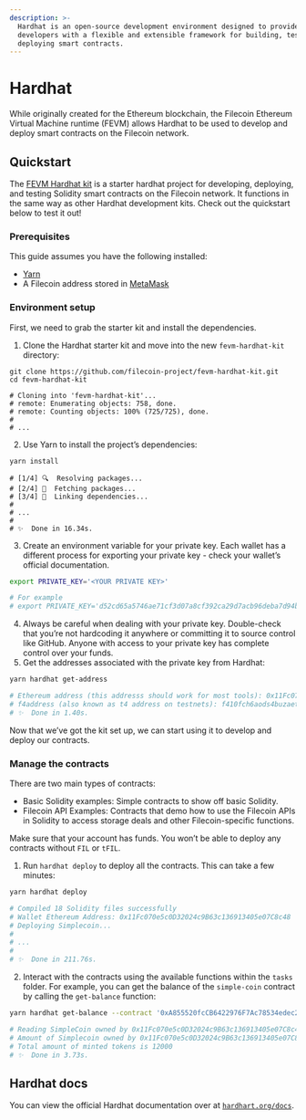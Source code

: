 ```yaml
---
description: >-
  Hardhat is an open-source development environment designed to provide
  developers with a flexible and extensible framework for building, testing, and
  deploying smart contracts.
---
```


# Hardhat

While originally created for the Ethereum blockchain, the Filecoin Ethereum Virtual Machine runtime (FEVM) allows Hardhat to be used to develop and deploy smart contracts on the Filecoin network.

## Quickstart

The [FEVM Hardhat kit](https://github.com/filecoin-project/FEVM-Hardhat-Kit) is a starter hardhat project for developing, deploying, and testing Solidity smart contracts on the Filecoin network. It functions in the same way as other Hardhat development kits. Check out the quickstart below to test it out!

### Prerequisites

This guide assumes you have the following installed:

* [Yarn](https://yarnpkg.com/)
* A Filecoin address stored in [MetaMask](../../basics/assets/metamask-setup.md)

### Environment setup

First, we need to grab the starter kit and install the dependencies.

1. Clone the Hardhat starter kit and move into the new `fevm-hardhat-kit` directory:

```
git clone https://github.com/filecoin-project/fevm-hardhat-kit.git
cd fevm-hardhat-kit

# Cloning into 'fevm-hardhat-kit'...
# remote: Enumerating objects: 758, done.
# remote: Counting objects: 100% (725/725), done.
#
# ...
```

2. Use Yarn to install the project’s dependencies:

```
yarn install

# [1/4] 🔍  Resolving packages...
# [2/4] 🚚  Fetching packages...
# [3/4] 🔗  Linking dependencies...
#
# ...
#
# ✨  Done in 16.34s.
```

3. Create an environment variable for your private key. Each wallet has a different process for exporting your private key - check your wallet’s official documentation.

```sh
export PRIVATE_KEY='<YOUR PRIVATE KEY>'

# For example
# export PRIVATE_KEY='d52cd65a5746ae71cf3d07a8cf392ca29d7acb96deba7d94b19a9cf3c9f63022'
```

4. Always be careful when dealing with your private key. Double-check that you’re not hardcoding it anywhere or committing it to source control like GitHub. Anyone with access to your private key has complete control over your funds.
5. Get the addresses associated with the private key from Hardhat:

```sh
yarn hardhat get-address

# Ethereum address (this addresss should work for most tools): 0x11Fc070e5c0D32024c9B63c136913405e07C8c48
# f4address (also known as t4 address on testnets): f410fch6aods4buzaete3mpatnejuaxqhzdci3j67vyi
# ✨  Done in 1.40s.
```

Now that we’ve got the kit set up, we can start using it to develop and deploy our contracts.

### Manage the contracts

There are two main types of contracts:

* Basic Solidity examples: Simple contracts to show off basic Solidity.
* Filecoin API Examples: Contracts that demo how to use the Filecoin APIs in Solidity to access storage deals and other Filecoin-specific functions.

Make sure that your account has funds. You won’t be able to deploy any contracts without `FIL` or `tFIL`.

1. Run `hardhat deploy` to deploy all the contracts. This can take a few minutes:

```sh
yarn hardhat deploy

# Compiled 18 Solidity files successfully
# Wallet Ethereum Address: 0x11Fc070e5c0D32024c9B63c136913405e07C8c48
# Deploying Simplecoin...
# 
# ...
# 
# ✨  Done in 211.76s.
```

2. Interact with the contracts using the available functions within the `tasks` folder. For example, you can get the balance of the `simple-coin` contract by calling the `get-balance` function:

```sh
yarn hardhat get-balance --contract '0xA855520fcCB6422976F7Ac78534edec2379Be5f6' --account '0x11Fc070e5c0D32024c9B63c136913405e07C8c48'

# Reading SimpleCoin owned by 0x11Fc070e5c0D32024c9B63c136913405e07C8c48 on network calibration
# Amount of Simplecoin owned by 0x11Fc070e5c0D32024c9B63c136913405e07C8c48 is 12000
# Total amount of minted tokens is 12000
# ✨  Done in 3.73s.
```

## Hardhat docs

You can view the official Hardhat documentation over at [`hardhart.org/docs`](https://hardhat.org/docs).
